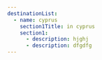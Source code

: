 ```yaml
---
destinationList:
  - name: cyprus
    section1Title: in cyprus
    section1:
      - description: hjghj
      - description: dfgdfg
---
```

